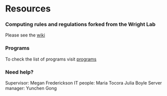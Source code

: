 # Resources
### Computing rules and regulations forked from the Wright Lab  
Please see the [wiki](https://github.com/SIWLab/Lab_Info/wiki)
### Programs
To check the list of programs visit [programs](https://docs.google.com/spreadsheets/d/1c3isBHY7me6Io0EI05cyd1PBXuux_xefvcGXFXWelqI/edit?usp=sharing)
### Need help? 
Supervisor: 
Megan Frederickson
IT people: 
Maria Tocora
Julia Boyle 
Server manager: 
Yunchen Gong
